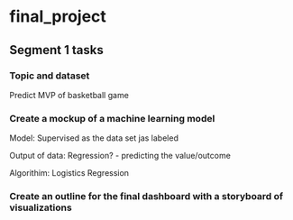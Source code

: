 # final_project

## Segment 1 tasks

### Topic and dataset
Predict MVP of basketball game

### Create a mockup of a machine learning model

Model:
Supervised as the data set jas labeled

Output of data:
Regression? - predicting the value/outcome

Algorithim:
Logistics Regression

### Create an outline for the final dashboard with a storyboard of visualizations
